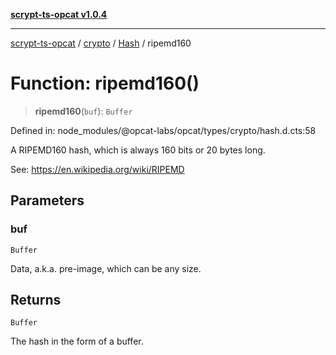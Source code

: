 [**scrypt-ts-opcat v1.0.4**](../../../../../README.md)

***

[scrypt-ts-opcat](../../../../../README.md) / [crypto](../../../README.md) / [Hash](../README.md) / ripemd160

# Function: ripemd160()

> **ripemd160**(`buf`): `Buffer`

Defined in: node\_modules/@opcat-labs/opcat/types/crypto/hash.d.cts:58

A RIPEMD160 hash, which is always 160 bits or 20 bytes long.

See:
https://en.wikipedia.org/wiki/RIPEMD

## Parameters

### buf

`Buffer`

Data, a.k.a. pre-image, which can be any size.

## Returns

`Buffer`

The hash in the form of a buffer.
